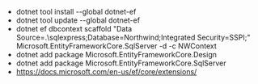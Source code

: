 * dotnet tool install --global dotnet-ef
* dotnet tool update --global dotnet-ef
* dotnet ef dbcontext scaffold "Data Source=.\sqlexpress;Database=Northwind;Integrated Security=SSPI;" Microsoft.EntityFrameworkCore.SqlServer -d -c NWContext
* dotnet add package Microsoft.EntityFrameworkCore.Design
* dotnet add package Microsoft.EntityFrameworkCore.SqlServer
* https://docs.microsoft.com/en-us/ef/core/extensions/

